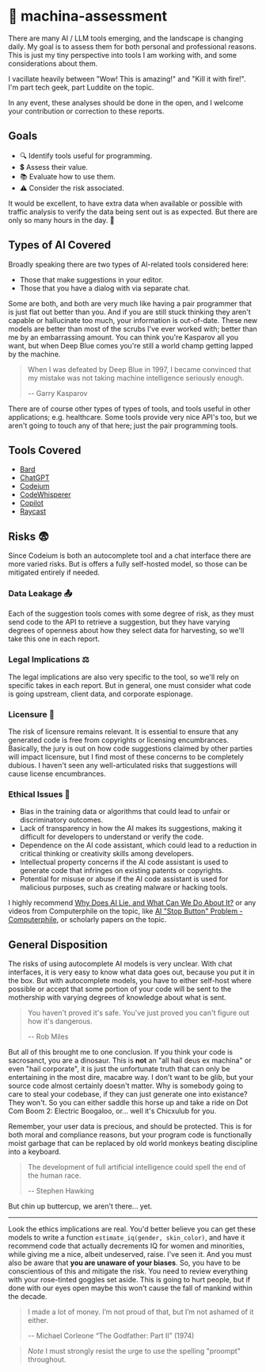 # 🤖 machina-assessment

There are many AI / LLM tools emerging, and the landscape is changing daily. My goal is to assess them for both personal and professional reasons. This is just my tiny perspective into tools I am working with, and some considerations about them.

I vacillate heavily between "Wow! This is amazing!" and "Kill it with fire!". I'm part tech geek, part Luddite on the topic.

In any event, these analyses should be done in the open, and I welcome your contribution or correction to these reports.

## Goals

- 🔍 Identify tools useful for programming.
- 💲 Assess their value.
- 📚 Evaluate how to use them.
- ⚠ Consider the risk associated.

It would be excellent, to have extra data when available or possible with traffic analysis to verify the data being sent out is as expected. But there are only so many hours in the day. 🤷

## Types of AI Covered

Broadly speaking there are two types of AI-related tools considered here:

- Those that make suggestions in your editor.
- Those that you have a dialog with via separate chat.

Some are both, and both are very much like having a pair programmer that is just flat out better than you. And if you are still stuck thinking they aren't capable or hallucinate too much, your information is out-of-date. These new models are better than most of the scrubs I've ever worked with; better than me by an embarrassing amount. You can think you're Kasparov all you want, but when Deep Blue comes you're still a world champ getting lapped by the machine.

> When I was defeated by Deep Blue in 1997, I became convinced that my mistake was not taking machine intelligence seriously enough.
>
> -- Garry Kasparov

There are of course other types of types of tools, and tools useful in other applications; e.g. healthcare. Some tools provide very nice API's too, but we aren't going to touch any of that here; just the pair programming tools.

## Tools Covered

- [Bard](./bard)
- [ChatGPT](./chatgpt.md)
- [Codeium](./codeium.md)
- [CodeWhisperer](./codewhisperer.md)
- [Copilot](./copilot.md)
- [Raycast](./raycast.md)

## Risks 😨

Since Codeium is both an autocomplete tool and a chat interface there are more varied risks. But is offers a fully self-hosted model, so those can be mitigated entirely if needed.

### Data Leakage 📤

Each of the suggestion tools comes with some degree of risk, as they must send code to the API to retrieve a suggestion, but they have varying degrees of openness about how they select data for harvesting, so we'll take this one in each report.

### Legal Implications ⚖️

The legal implications are also very specific to the tool, so we'll rely on specific takes in each report. But in general, one must consider what code is going upstream, client data, and corporate espionage.

### Licensure 📃

The risk of licensure remains relevant. It is essential to ensure that any generated code is free from copyrights or licensing encumbrances. Basically, the jury is out on how code suggestions claimed by other parties will impact licensure, but I find most of these concerns to be completely dubious. I haven't seen any well-articulated risks that suggestions will cause license encumbrances.

### Ethical Issues 🤔

- Bias in the training data or algorithms that could lead to unfair or discriminatory outcomes.
- Lack of transparency in how the AI makes its suggestions, making it difficult for developers to understand or verify the code.
- Dependence on the AI code assistant, which could lead to a reduction in critical thinking or creativity skills among developers.
- Intellectual property concerns if the AI code assistant is used to generate code that infringes on existing patents or copyrights.
- Potential for misuse or abuse if the AI code assistant is used for malicious purposes, such as creating malware or hacking tools.

I highly recommend [Why Does AI Lie, and What Can We Do About It?](https://youtu.be/w65p_IIp6JY) or any videos from Computerphile on the topic, like [AI "Stop Button" Problem - Computerphile](https://youtu.be/3TYT1QfdfsM), or scholarly papers on the topic.

## General Disposition

The risks of using autocomplete AI models is very unclear. With chat interfaces, it is very easy to know what data goes out, because you put it in the box. But with autocomplete models, you have to either self-host where possible or accept that some portion of your code will be sent to the mothership with varying degrees of knowledge about what is sent.

> You haven't proved it's safe. You've just proved you can't figure out how it's dangerous.
>
> -- Rob Miles

But all of this brought me to one conclusion. If you think your code is sacrosanct, you are a dinosaur. This is **not** an "all hail deus ex machina" or even "hail corporate", it is just the unfortunate truth that can only be entertaining in the most dire, macabre way. I don't want to be glib, but your source code almost certainly doesn't matter. Why is somebody going to care to steal your codebase, if they can just generate one into existance? They won't. So you can either saddle this horse up and take a ride on Dot Com Boom 2: Electric Boogaloo, or... well it's Chicxulub for you.

Remember, your user data is precious, and should be protected. This is for both moral and compliance reasons, but your program code is functionally moist garbage that can be replaced by old world monkeys beating discipline into a keyboard.

> The development of full artificial intelligence could spell the end of the human race.
>
> -- Stephen Hawking

But chin up buttercup, we aren't there... yet.

---

Look the ethics implications are real. You'd better believe you can get these models to write a function `estimate_iq(gender, skin_color)`, and have it recommend code that actually decrements IQ for women and minorities, while giving me a nice, albeit undeserved, raise. I've seen it. And you must also be aware that **you are unaware of your biases**. So, you have to be conscientious of this and mitigate the risk. You need to review everything with your rose-tinted goggles set aside. This is going to hurt people, but if done with our eyes open maybe this won't cause the fall of mankind within the decade.

> I made a lot of money. I’m not proud of that, but I’m not ashamed of it either.
>
> -- Michael Corleone “The Godfather: Part II” (1974)

> *Note* I must strongly resist the urge to use the spelling "proompt" throughout.
